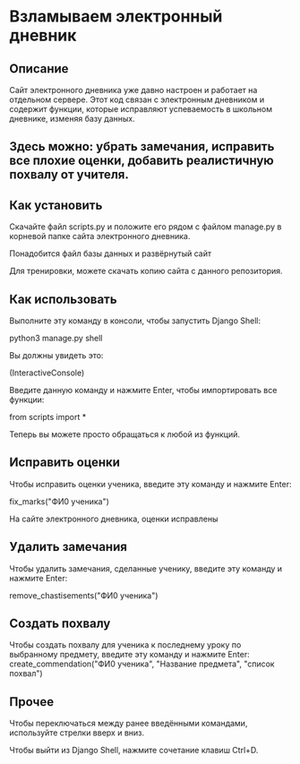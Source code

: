 # Взламываем электронный дневник
## Описание
Сайт электронного дневника уже давно настроен и работает на отдельном сервере.
Этот код связан с электронным дневником и содержит функции, которые исправляют успеваемость в школьном дневнике, изменяя базу данных. 

## Здесь можно: убрать замечания, исправить все плохие оценки, добавить реалистичную похвалу от учителя.

## Как установить
Скачайте файл scripts.py и положите его рядом с файлом manage.py в корневой папке сайта электронного дневника.

Понадобится файл базы данных и развёрнутый сайт

Для тренировки, можете скачать копию сайта с данного репозитория.

## Как использовать
Выполните эту команду в консоли, чтобы запустить Django Shell:

python3 manage.py shell


Вы должны увидеть это:

(InteractiveConsole)
>>>
 

Введите данную команду и нажмите Enter, чтобы импортировать все функции:

from scripts import *


Теперь вы можете просто обращаться к любой из функций.

## Исправить оценки
Чтобы исправить оценки ученика, введите эту команду и нажмите Enter:

fix_marks("ФИ0 ученика")

На сайте электронного дневника, оценки исправлены

## Удалить замечания
Чтобы удалить замечания, сделанные ученику, введите эту команду и нажмите Enter:

remove_chastisements("ФИ0 ученика")

## Создать похвалу
Чтобы создать похвалу для ученика к последнему уроку по выбранному предмету, введите эту команду и нажмите Enter:
create_commendation("ФИ0 ученика", "Название предмета", "список похвал")

## Прочее
Чтобы переключаться между ранее введёнными командами, используйте стрелки вверх и вниз.

Чтобы выйти из Django Shell, нажмите сочетание клавиш Ctrl+D.
